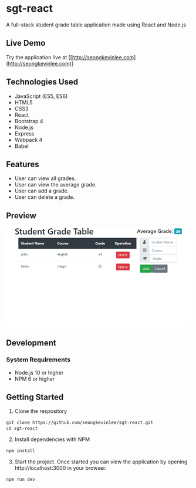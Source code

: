 # sgt-react
A full-stack student grade table application made using React and Node.js


## Live Demo
Try the application live at [[http://seongkevinlee.com](http://seongkevinlee.com)]

## Technologies Used
* JavaScript (ES5, ES6)
* HTML5
* CSS3
* React
* Bootstrap 4
* Node.js
* Express
* Webpack 4
* Babel

## Features
* User can view all grades.
* User can view the average grade.
* User can add a grade.
* User can delete a grade.

## Preview
![sgt-react-demo](https://github.com/seongkevinlee/sgt-react/blob/master/sgt-react-demo.gif?raw=true)

## Development
### System Requirements
* Node.js 10 or higher
* NPM 6 or higher

## Getting Started
1. Clone the respository
```
git clone https://github.com/seongkevinlee/sgt-react.git
cd sgt-react
```
2. Install dependencies with NPM
```
npm install
```
3. Start the project. Once started you can view the application by opening http://localhost:3000 in your browser.
```
npm run dev
```
